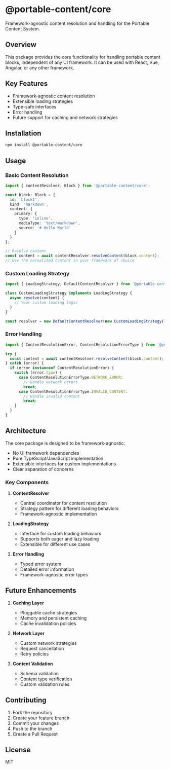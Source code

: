 # @portable-content/core

Framework-agnostic content resolution and handling for the Portable Content System.

## Overview

This package provides the core functionality for handling portable content blocks, independent of any UI framework. It can be used with React, Vue, Angular, or any other framework.

## Key Features

- Framework-agnostic content resolution
- Extensible loading strategies
- Type-safe interfaces
- Error handling
- Future support for caching and network strategies

## Installation

```bash
npm install @portable-content/core
```

## Usage

### Basic Content Resolution

```typescript
import { contentResolver, Block } from '@portable-content/core';

const block: Block = {
  id: 'block1',
  kind: 'markdown',
  content: {
    primary: {
      type: 'inline',
      mediaType: 'text/markdown',
      source: '# Hello World'
    }
  }
};

// Resolve content
const content = await contentResolver.resolveContent(block.content);
// Use the normalized content in your framework of choice
```

### Custom Loading Strategy

```typescript
import { LoadingStrategy, DefaultContentResolver } from '@portable-content/core';

class CustomLoadingStrategy implements LoadingStrategy {
  async resolve(content) {
    // Your custom loading logic
  }
}

const resolver = new DefaultContentResolver(new CustomLoadingStrategy());
```

### Error Handling

```typescript
import { ContentResolutionError, ContentResolutionErrorType } from '@portable-content/core';

try {
  const content = await contentResolver.resolveContent(block.content);
} catch (error) {
  if (error instanceof ContentResolutionError) {
    switch (error.type) {
      case ContentResolutionErrorType.NETWORK_ERROR:
        // Handle network errors
        break;
      case ContentResolutionErrorType.INVALID_CONTENT:
        // Handle invalid content
        break;
    }
  }
}
```

## Architecture

The core package is designed to be framework-agnostic:

- No UI framework dependencies
- Pure TypeScript/JavaScript implementation
- Extensible interfaces for custom implementations
- Clear separation of concerns

### Key Components

1. **ContentResolver**
   - Central coordinator for content resolution
   - Strategy pattern for different loading behaviors
   - Framework-agnostic implementation

2. **LoadingStrategy**
   - Interface for custom loading behaviors
   - Supports both eager and lazy loading
   - Extensible for different use cases

3. **Error Handling**
   - Typed error system
   - Detailed error information
   - Framework-agnostic error types

## Future Enhancements

1. **Caching Layer**
   - Pluggable cache strategies
   - Memory and persistent caching
   - Cache invalidation policies

2. **Network Layer**
   - Custom network strategies
   - Request cancellation
   - Retry policies

3. **Content Validation**
   - Schema validation
   - Content type verification
   - Custom validation rules

## Contributing

1. Fork the repository
2. Create your feature branch
3. Commit your changes
4. Push to the branch
5. Create a Pull Request

## License

MIT